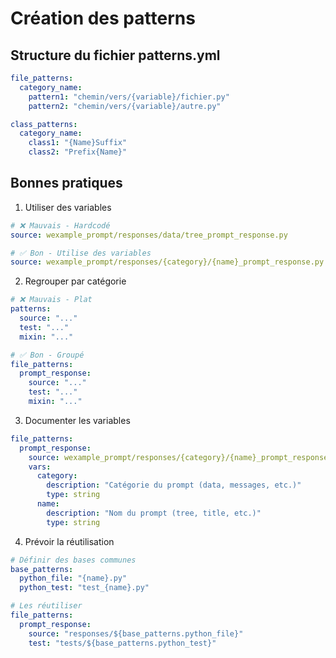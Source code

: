 # Création des patterns

## Structure du fichier patterns.yml

```yaml
file_patterns:
  category_name:
    pattern1: "chemin/vers/{variable}/fichier.py"
    pattern2: "chemin/vers/{variable}/autre.py"

class_patterns:
  category_name:
    class1: "{Name}Suffix"
    class2: "Prefix{Name}"
```

## Bonnes pratiques

1. Utiliser des variables
```yaml
# ❌ Mauvais - Hardcodé
source: wexample_prompt/responses/data/tree_prompt_response.py

# ✅ Bon - Utilise des variables
source: wexample_prompt/responses/{category}/{name}_prompt_response.py
```

2. Regrouper par catégorie
```yaml
# ❌ Mauvais - Plat
patterns:
  source: "..."
  test: "..."
  mixin: "..."

# ✅ Bon - Groupé
file_patterns:
  prompt_response:
    source: "..."
    test: "..."
    mixin: "..."
```

3. Documenter les variables
```yaml
file_patterns:
  prompt_response:
    source: wexample_prompt/responses/{category}/{name}_prompt_response.py
    vars:
      category:
        description: "Catégorie du prompt (data, messages, etc.)"
        type: string
      name:
        description: "Nom du prompt (tree, title, etc.)"
        type: string
```

4. Prévoir la réutilisation
```yaml
# Définir des bases communes
base_patterns:
  python_file: "{name}.py"
  python_test: "test_{name}.py"

# Les réutiliser
file_patterns:
  prompt_response:
    source: "responses/${base_patterns.python_file}"
    test: "tests/${base_patterns.python_test}"
```
